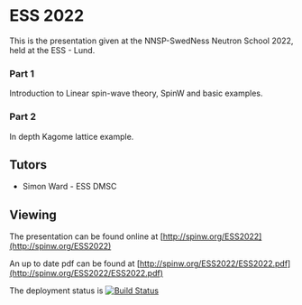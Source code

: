 
# ESS 2022

This is the presentation given at the NNSP-SwedNess Neutron School 2022, held at the ESS - Lund.

### Part 1

Introduction to Linear spin-wave theory, SpinW and basic examples.

### Part 2

In depth Kagome lattice example. 

## Tutors

- Simon Ward - ESS DMSC

## Viewing
The presentation can be found online at [http://spinw.org/ESS2022](http://spinw.org/ESS2022)

An up to date pdf can be found at [http://spinw.org/ESS2022/ESS2022.pdf](http://spinw.org/ESS2022/ESS2022.pdf)

The deployment status is [![Build Status](https://github.com/SpinW/ESS2022/actions/workflows/pdfgen.yml/badge.svg)](https://github.com/SpinW/Tartu2021/actions/workflows/pdfgen.yml)
